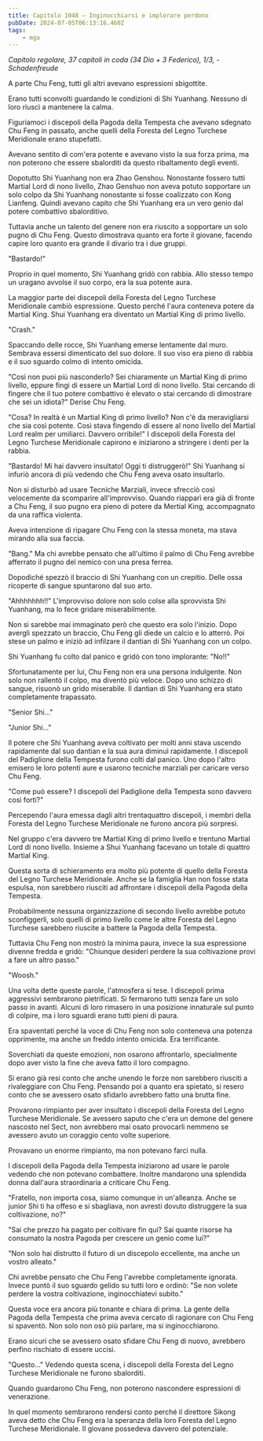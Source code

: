 ```yaml
---
title: Capitolo 1048 – Inginocchiarsi e implorare perdono
pubDate: 2024-07-05T06:13:16.460Z
tags:
    - mga
---
```



<em>Capitolo regolare,
37 capitoli in coda (34 Dio + 3 Federico), 1/3,
-Schadenfreude</em>


A parte Chu Feng, tutti gli altri avevano espressioni sbigottite.


Erano tutti sconvolti guardando le condizioni di Shi Yuanhang. Nessuno di loro riuscì a mantenere la calma.


Figuriamoci i discepoli della Pagoda della Tempesta che avevano sdegnato Chu Feng in passato, anche quelli della Foresta del Legno Turchese Meridionale erano stupefatti.


Avevano sentito di com'era potente e avevano visto la sua forza prima, ma non poterono che essere sbalorditi da questo ribaltamento degli eventi.


Dopotutto Shi Yuanhang non era Zhao Genshou. Nonostante fossero tutti Martial Lord di nono livello, Zhao Genshuo non aveva potuto sopportare un solo colpo da Shi Yuanhang nonostante si fosse coalizzato con Kong Lianfeng. Quindi avevano capito che Shi Yuanhang era un vero genio dal potere combattivo sbalorditivo.


Tuttavia anche un talento del genere non era riuscito a sopportare un solo pugno di Chu Feng. Questo dimostrava quanto era forte il giovane, facendo capire loro quanto era grande il divario tra i due gruppi.


"Bastardo!"


Proprio in quel momento, Shi Yuanhang gridò con rabbia. Allo stesso tempo un uragano avvolse il suo corpo, era la sua potente aura.


La maggior parte dei discepoli della Foresta del Legno Turchese Meridionale cambiò espressione. Questo perché l'aura conteneva potere da Martial King. Shui Yuanhang era diventato un Martial King di primo livello.


"Crash."


Spaccando delle rocce, Shi Yuanhang emerse lentamente dal muro. Sembrava essersi dimenticato del suo dolore. Il suo viso era pieno di rabbia e il suo sguardo colmo di intento omicida.


"Così non puoi più nasconderlo? Sei chiaramente un Martial King di primo livello, eppure fingi di essere un Martial Lord di nono livello. Stai cercando di fingere che il tuo potere combattivo è elevato o stai cercando di dimostrare che sei un idiota?" Derise Chu Feng.


"Cosa? In realtà è un Martial King di primo livello? Non c'è da meravigliarsi che sia così potente. Così stava fingendo di essere al nono livello del Martial Lord realm per umiliarci. Davvero orribile!" I discepoli della Foresta del Legno Turchese Meridionale capirono e iniziarono a stringere i denti per la rabbia.


"Bastardo! Mi hai davvero insultato! Oggi ti distruggerò!" Shi Yuanhang si infuriò ancora di più vedendo che Chu Feng aveva osato insultarlo.


Non si disturbò ad usare Tecniche Marziali, invece sfrecciò così velocemente da scomparire all'improvviso. Quando riapparì era già di fronte a Chu Feng, il suo pugno era pieno di potere da Mertial King, accompagnato da una raffica violenta.


Aveva intenzione di ripagare Chu Feng con la stessa moneta, ma stava mirando alla sua faccia.


"Bang." Ma chi avrebbe pensato che all'ultimo il palmo di Chu Feng avrebbe afferrato il pugno del nemico con una presa ferrea.


Dopodiché spezzò il braccio di Shi Yuanhang con un crepitio. Delle ossa ricoperte di sangue spuntarono dal suo arto.


"Ahhhhhhh!!" L'improvviso dolore non solo colse alla sprovvista Shi Yuanhang, ma lo fece gridare miserabilmente.


Non si sarebbe mai immaginato però che questo era solo l'inizio. Dopo avergli spezzato un braccio, Chu Feng gli diede un calcio e lo atterrò. Poi stese un palmo e iniziò ad infilzare il dantian di Shi Yuanhang con un colpo.


Shi Yuanhang fu colto dal panico e gridò con tono implorante: "No!!"


Sfortunatamente per lui, Chu Feng non era una persona indulgente. Non solo non rallentò il colpo, ma diventò più veloce. Dopo uno schizzo di sangue, risuonò un grido miserabile. Il dantian di Shi Yuanhang era stato completamente trapassato.


"Senior Shi..."


"Junior Shi..."


Il potere che Shi Yuanhang aveva coltivato per molti anni stava uscendo rapidamente dal suo dantian e la sua aura diminuì rapidamente. I discepoli del Padiglione della Tempesta furono colti dal panico. Uno dopo l'altro emisero le loro potenti aure e usarono tecniche marziali per caricare verso Chu Feng.


"Come può essere? I discepoli del Padiglione della Tempesta sono davvero così forti?"


Percependo l'aura emessa dagli altri trentaquattro discepoli, i membri della Foresta del Legno Turchese Meridionale ne furono ancora più sorpresi.


Nel gruppo c'era davvero tre Martial King di primo livello e trentuno Martial Lord di nono livello. Insieme a Shui Yuanhang facevano un totale di quattro Martial King.


Questa sorta di schieramento era molto più potente di quello della Foresta del Legno Turchese Meridionale. Anche se la famiglia Han non fosse stata espulsa, non sarebbero riusciti ad affrontare i discepoli della Pagoda della Tempesta.


Probabilmente nessuna organizzazione di secondo livello avrebbe potuto sconfiggerli, solo quelli di primo livello come le altre Foresta del Legno Turchese sarebbero riuscite a battere la Pagoda della Tempesta.


Tuttavia Chu Feng non mostrò la minima paura, invece la sua espressione divenne fredda e gridò: "Chiunque desideri perdere la sua coltivazione provi a fare un altro passo."


"Woosh."


Una volta dette queste parole, l'atmosfera si tese. I discepoli prima aggressivi sembrarono pietrificati. Si fermarono tutti senza fare un solo passo in avanti. Alcuni di loro rimasero in una posizione innaturale sul punto di colpire, ma i loro sguardi erano tutti pieni di paura.


Era spaventati perché la voce di Chu Feng non solo conteneva una potenza opprimente, ma anche un freddo intento omicida. Era terrificante.


Soverchiati da queste emozioni, non osarono affrontarlo, specialmente dopo aver visto la fine che aveva fatto il loro compagno.


Si erano già resi conto che anche unendo le forze non sarebbero riusciti a rivaleggiare con Chu Feng. Pensando poi a quanto era spietato, si resero conto che se avessero osato sfidarlo avrebbero fatto una brutta fine.


Provarono rimpianto per aver insultato i discepoli della Foresta del Legno Turchese Meridionale. Se avessero saputo che c'era un demone del genere nascosto nel Sect, non avrebbero mai osato provocarli nemmeno se avessero avuto un coraggio cento volte superiore.


Provavano un enorme rimpianto, ma non potevano farci nulla.


I discepoli della Pagoda della Tempesta iniziarono ad usare le parole vedendo che non potevano combattere. Inoltre mandarono una splendida donna dall'aura straordinaria a criticare Chu Feng.


"Fratello, non importa cosa, siamo comunque in un'alleanza. Anche se junior Shi ti ha offeso e si sbagliava, non avresti dovuto distruggere la sua coltivazione, no?"


"Sai che prezzo ha pagato per coltivare fin qui? Sai quante risorse ha consumato la nostra Pagoda per crescere un genio come lui?"


"Non solo hai distrutto il futuro di un discepolo eccellente, ma anche un vostro alleato."


Chi avrebbe pensato che Chu Feng l'avrebbe completamente ignorata. Invece puntò il suo sguardo gelido su tutti loro e ordinò: "Se non volete perdere la vostra coltivazione, inginocchiatevi subito."


Questa voce era ancora più tonante e chiara di prima. La gente della Pagoda della Tempesta che prima aveva cercato di ragionare con Chu Feng si spaventò. Non solo non osò più parlare, ma si inginocchiarono.


Erano sicuri che se avessero osato sfidare Chu Feng di nuovo, avrebbero perfino rischiato di essere uccisi.


"Questo..." Vedendo questa scena, i discepoli della Foresta del Legno Turchese Meridionale ne furono sbalorditi.


Quando guardarono Chu Feng, non poterono nascondere espressioni di venerazione.


In quel momento sembrarono rendersi conto perché il direttore Sikong aveva detto che Chu Feng era la speranza della loro Foresta del Legno Turchese Meridionale. Il giovane possedeva davvero del potenziale.
                                


                                



